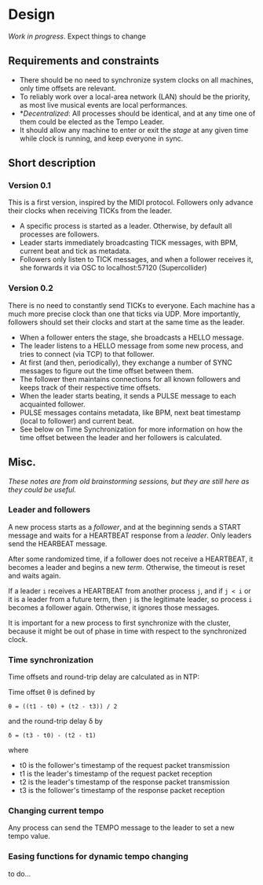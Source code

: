 # Design

*Work in progress*. Expect things to change

## Requirements and constraints

* There should be no need to synchronize system clocks on all machines, only
  time offsets are relevant.
* To reliably work over a local-area network (LAN) should be the priority, as
  most live musical events are local performances.
* **Decentralized*: All processes should be identical, and at any time one of
  them could be elected as the Tempo Leader.
* It should allow any machine to enter or exit the *stage* at any given time
  while clock is running, and keep everyone in sync.

## Short description

### Version 0.1

This is a first version, inspired by the MIDI protocol.  Followers only advance
their clocks when receiving TICKs from the leader.

* A specific process is started as a leader. Otherwise, by default all processes
  are followers.
* Leader starts immediately broadcasting TICK messages, with BPM, current beat
  and tick as metadata.
* Followers only listen to TICK messages, and when a follower receives it, she
  forwards it via OSC to localhost:57120 (Supercollider)

### Version 0.2

There is no need to constantly send TICKs to everyone. Each machine has a much
more precise clock than one that ticks via UDP.  More importantly, followers
should set their clocks and start at the same time as the leader.

* When a follower enters the stage, she broadcasts a HELLO message.
* The leader listens to a HELLO message from some new process, and tries to
  connect (via TCP) to that follower.
* At first (and then, periodically), they exchange a number of SYNC messages
  to figure out the time offset between them.
* The follower then maintains connections for all known followers and keeps
  track of their respective time offsets.
* When the leader starts beating, it sends a PULSE message to each acquainted
  follower.
* PULSE messages contains metadata, like BPM, next beat timestamp (local to
  follower) and current beat.
* See below on Time Synchronization for more information on how the time offset
  between the leader and her followers is calculated.

## Misc.

*These notes are from old brainstorming sessions, but they are still here as
they could be useful.*

### Leader and followers

A new process starts as a *follower*, and at the beginning sends a START
message and waits for a HEARTBEAT response from a *leader*.  Only leaders send
the HEARBEAT message.

After some randomized time, if a follower does not receive a HEARTBEAT, it
becomes a leader and begins a new *term*.  Otherwise, the timeout is reset and
waits again.

If a leader `i` receives a HEARTBEAT from another process `j`, and if `j < i`
or it is a leader from a future term, then `j` is the legitimate leader, so
process `i` becomes a follower again.  Otherwise, it ignores those messages.

It is important for a new process to first synchronize with the cluster,
because it might be out of phase in time with respect to the synchronized
clock.

### Time synchronization

Time offsets and round-trip delay are calculated as in NTP:

  Time offset θ is defined by

    θ = ((t1 - t0) + (t2 - t3)) / 2

  and the round-trip delay δ by

    δ = (t3 - t0) - (t2 - t1)

  where

  - t0 is the follower's timestamp of the request packet transmission
  - t1 is the leader's timestamp of the request packet reception
  - t2 is the leader's timestamp of the response packet transmission
  - t3 is the follower's timestamp of the response packet reception

### Changing current tempo

Any process can send the TEMPO message to the leader to set a new tempo value.

### Easing functions for dynamic tempo changing

to do...
